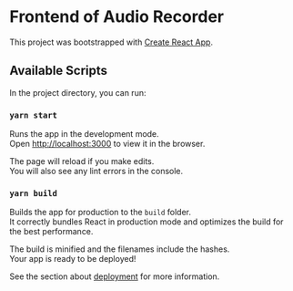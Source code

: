 # Frontend of Audio Recorder

This project was bootstrapped with [Create React App](https://github.com/facebook/create-react-app).

## Available Scripts

In the project directory, you can run:

### `yarn start`

Runs the app in the development mode.\
Open [http://localhost:3000](http://localhost:3000) to view it in the browser.

The page will reload if you make edits.\
You will also see any lint errors in the console.

<!-- ### `yarn test`                                                                                                             -->

<!-- Launches the test runner in the interactive watch mode.\                                                                    -->
<!-- See the section about [running tests](https://facebook.github.io/create-react-app/docs/running-tests) for more information. -->

### `yarn build`

Builds the app for production to the `build` folder.\
It correctly bundles React in production mode and optimizes the build for the best performance.

The build is minified and the filenames include the hashes.\
Your app is ready to be deployed!

See the section about [deployment](https://facebook.github.io/create-react-app/docs/deployment) for more information.

<!-- ### `yarn eject`                                                                                                                                                                                                                                                                                                                     -->

<!-- **Note: this is a one-way operation. Once you `eject`, you can’t go back!**                                                                                                                                                                                                                                                        -->

<!-- If you aren’t satisfied with the build tool and configuration choices, you can `eject` at any time. This command will remove the single build dependency from your project.                                                                                                                                                        -->

<!-- Instead, it will copy all the configuration files and the transitive dependencies (webpack, Babel, ESLint, etc) right into your project so you have full control over them. All of the commands except `eject` will still work, but they will point to the copied scripts so you can tweak them. At this point you’re on your own. -->

<!-- You don’t have to ever use `eject`. The curated feature set is suitable for small and middle deployments, and you shouldn’t feel obligated to use this feature. However we understand that this tool wouldn’t be useful if you couldn’t customize it when you are ready for it.                                              -->

<!-- ## Learn More                                                                                                                 -->

<!-- You can learn more in the [Create React App documentation](https://facebook.github.io/create-react-app/docs/getting-started). -->

<!-- To learn React, check out the [React documentation](https://reactjs.org/).                                                    -->
